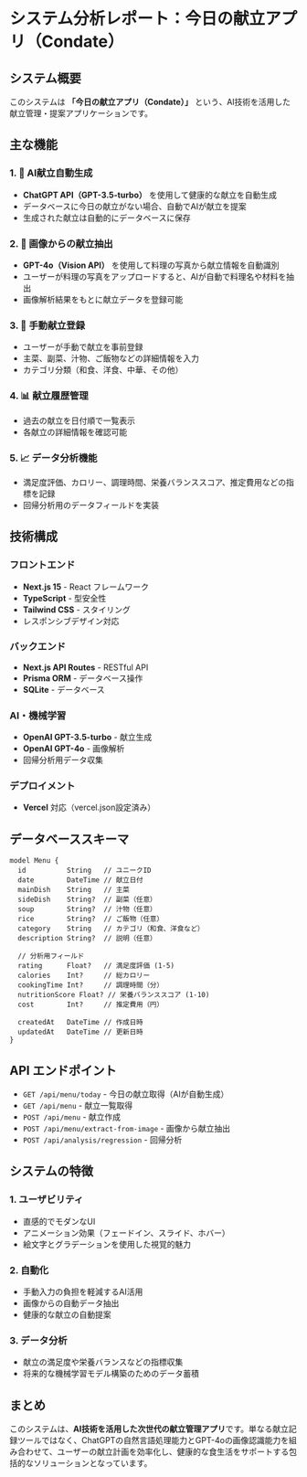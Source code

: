 # システム分析レポート：今日の献立アプリ（Condate）

## システム概要

このシステムは **「今日の献立アプリ（Condate）」** という、AI技術を活用した献立管理・提案アプリケーションです。

## 主な機能

### 1. 🤖 AI献立自動生成
- **ChatGPT API（GPT-3.5-turbo）** を使用して健康的な献立を自動生成
- データベースに今日の献立がない場合、自動でAIが献立を提案
- 生成された献立は自動的にデータベースに保存

### 2. 📸 画像からの献立抽出
- **GPT-4o（Vision API）** を使用して料理の写真から献立情報を自動識別
- ユーザーが料理の写真をアップロードすると、AIが自動で料理名や材料を抽出
- 画像解析結果をもとに献立データを登録可能

### 3. 📝 手動献立登録
- ユーザーが手動で献立を事前登録
- 主菜、副菜、汁物、ご飯物などの詳細情報を入力
- カテゴリ分類（和食、洋食、中華、その他）

### 4. 📊 献立履歴管理
- 過去の献立を日付順で一覧表示
- 各献立の詳細情報を確認可能

### 5. 📈 データ分析機能
- 満足度評価、カロリー、調理時間、栄養バランススコア、推定費用などの指標を記録
- 回帰分析用のデータフィールドを実装

## 技術構成

### フロントエンド
- **Next.js 15** - React フレームワーク
- **TypeScript** - 型安全性
- **Tailwind CSS** - スタイリング
- レスポンシブデザイン対応

### バックエンド
- **Next.js API Routes** - RESTful API
- **Prisma ORM** - データベース操作
- **SQLite** - データベース

### AI・機械学習
- **OpenAI GPT-3.5-turbo** - 献立生成
- **OpenAI GPT-4o** - 画像解析
- 回帰分析用データ収集

### デプロイメント
- **Vercel** 対応（vercel.json設定済み）

## データベーススキーマ

```prisma
model Menu {
  id          String   // ユニークID
  date        DateTime // 献立日付
  mainDish    String   // 主菜
  sideDish    String?  // 副菜（任意）
  soup        String?  // 汁物（任意）
  rice        String?  // ご飯物（任意）
  category    String   // カテゴリ（和食、洋食など）
  description String?  // 説明（任意）
  
  // 分析用フィールド
  rating      Float?   // 満足度評価 (1-5)
  calories    Int?     // 総カロリー
  cookingTime Int?     // 調理時間（分）
  nutritionScore Float? // 栄養バランススコア (1-10)
  cost        Int?     // 推定費用（円）
  
  createdAt   DateTime // 作成日時
  updatedAt   DateTime // 更新日時
}
```

## API エンドポイント

- `GET /api/menu/today` - 今日の献立取得（AIが自動生成）
- `GET /api/menu` - 献立一覧取得
- `POST /api/menu` - 献立作成
- `POST /api/menu/extract-from-image` - 画像から献立抽出
- `POST /api/analysis/regression` - 回帰分析

## システムの特徴

### 1. ユーザビリティ
- 直感的でモダンなUI
- アニメーション効果（フェードイン、スライド、ホバー）
- 絵文字とグラデーションを使用した視覚的魅力

### 2. 自動化
- 手動入力の負担を軽減するAI活用
- 画像からの自動データ抽出
- 健康的な献立の自動提案

### 3. データ分析
- 献立の満足度や栄養バランスなどの指標収集
- 将来的な機械学習モデル構築のためのデータ蓄積

## まとめ

このシステムは、**AI技術を活用した次世代の献立管理アプリ**です。単なる献立記録ツールではなく、ChatGPTの自然言語処理能力とGPT-4oの画像認識能力を組み合わせて、ユーザーの献立計画を効率化し、健康的な食生活をサポートする包括的なソリューションとなっています。